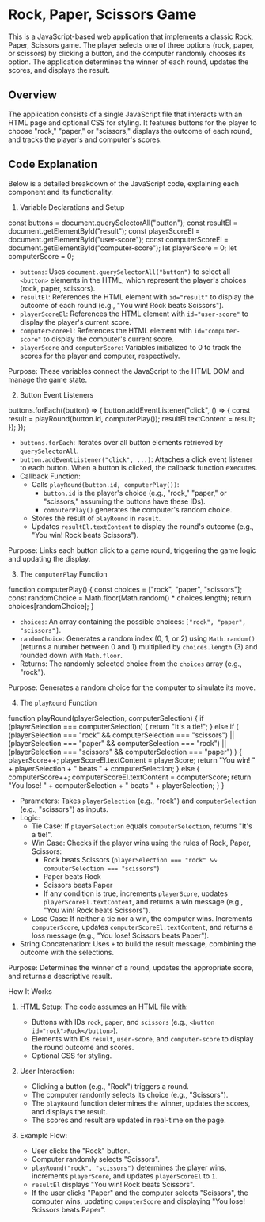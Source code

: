 # Rock, Paper, Scissors Game

This is a JavaScript-based web application that implements a classic Rock, Paper, Scissors game. The player selects one of three options (rock, paper, or scissors) by clicking a button, and the computer randomly chooses its option. The application determines the winner of each round, updates the scores, and displays the result.

## Overview

The application consists of a single JavaScript file that interacts with an HTML page and optional CSS for styling. It features buttons for the player to choose "rock," "paper," or "scissors," displays the outcome of each round, and tracks the player's and computer's scores.

## Code Explanation

Below is a detailed breakdown of the JavaScript code, explaining each component and its functionality.

1. Variable Declarations and Setup

const buttons = document.querySelectorAll("button");
const resultEl = document.getElementById("result");
const playerScoreEl = document.getElementById("user-score");
const computerScoreEl = document.getElementById("computer-score");
let playerScore = 0;
let computerScore = 0;

- `buttons`: Uses `document.querySelectorAll("button")` to select all `<button>` elements in the HTML, which represent the player's choices (rock, paper, scissors).
- `resultEl`: References the HTML element with `id="result"` to display the outcome of each round (e.g., "You win! Rock beats Scissors").
- `playerScoreEl`: References the HTML element with `id="user-score"` to display the player's current score.
- `computerScoreEl`: References the HTML element with `id="computer-score"` to display the computer's current score.
- `playerScore` and `computerScore`: Variables initialized to 0 to track the scores for the player and computer, respectively.

Purpose: These variables connect the JavaScript to the HTML DOM and manage the game state.

2. Button Event Listeners

buttons.forEach((button) => {
  button.addEventListener("click", () => {
    const result = playRound(button.id, computerPlay());
    resultEl.textContent = result;
  });
});

- `buttons.forEach`: Iterates over all button elements retrieved by `querySelectorAll`.
- `button.addEventListener("click", ...)`: Attaches a click event listener to each button. When a button is clicked, the callback function executes.
- Callback Function:
  - Calls `playRound(button.id, computerPlay())`:
    - `button.id` is the player's choice (e.g., "rock," "paper," or "scissors," assuming the buttons have these IDs).
    - `computerPlay()` generates the computer's random choice.
  - Stores the result of `playRound` in `result`.
  - Updates `resultEl.textContent` to display the round's outcome (e.g., "You win! Rock beats Scissors").

Purpose: Links each button click to a game round, triggering the game logic and updating the display.

3. The `computerPlay` Function

function computerPlay() {
  const choices = ["rock", "paper", "scissors"];
  const randomChoice = Math.floor(Math.random() * choices.length);
  return choices[randomChoice];
}

- `choices`: An array containing the possible choices: `["rock", "paper", "scissors"]`.
- `randomChoice`: Generates a random index (0, 1, or 2) using `Math.random()` (returns a number between 0 and 1) multiplied by `choices.length` (3) and rounded down with `Math.floor`.
- Returns: The randomly selected choice from the `choices` array (e.g., "rock").

Purpose: Generates a random choice for the computer to simulate its move.

4. The `playRound` Function

function playRound(playerSelection, computerSelection) {
  if (playerSelection === computerSelection) {
    return "It's a tie!";
  } else if (
    (playerSelection === "rock" && computerSelection === "scissors") ||
    (playerSelection === "paper" && computerSelection === "rock") ||
    (playerSelection === "scissors" && computerSelection === "paper")
  ) {
    playerScore++;
    playerScoreEl.textContent = playerScore;
    return "You win! " + playerSelection + " beats " + computerSelection;
  } else {
    computerScore++;
    computerScoreEl.textContent = computerScore;
    return "You lose! " + computerSelection + " beats " + playerSelection;
  }
}

- Parameters: Takes `playerSelection` (e.g., "rock") and `computerSelection` (e.g., "scissors") as inputs.
- Logic:
  - Tie Case: If `playerSelection` equals `computerSelection`, returns "It's a tie!".
  - Win Case: Checks if the player wins using the rules of Rock, Paper, Scissors:
    - Rock beats Scissors (`playerSelection === "rock" && computerSelection === "scissors"`)
    - Paper beats Rock
    - Scissors beats Paper
    - If any condition is true, increments `playerScore`, updates `playerScoreEl.textContent`, and returns a win message (e.g., "You win! Rock beats Scissors").
  - Lose Case: If neither a tie nor a win, the computer wins. Increments `computerScore`, updates `computerScoreEl.textContent`, and returns a loss message (e.g., "You lose! Scissors beats Paper").
- String Concatenation: Uses `+` to build the result message, combining the outcome with the selections.

Purpose: Determines the winner of a round, updates the appropriate score, and returns a descriptive result.

How It Works

1. HTML Setup: The code assumes an HTML file with:
   - Buttons with IDs `rock`, `paper`, and `scissors` (e.g., `<button id="rock">Rock</button>`).
   - Elements with IDs `result`, `user-score`, and `computer-score` to display the round outcome and scores.
   - Optional CSS for styling.

2. User Interaction:
   - Clicking a button (e.g., "Rock") triggers a round.
   - The computer randomly selects its choice (e.g., "Scissors").
   - The `playRound` function determines the winner, updates the scores, and displays the result.
   - The scores and result are updated in real-time on the page.

3. Example Flow:
   - User clicks the "Rock" button.
   - Computer randomly selects "Scissors".
   - `playRound("rock", "scissors")` determines the player wins, increments `playerScore`, and updates `playerScoreEl` to `1`.
   - `resultEl` displays "You win! Rock beats Scissors".
   - If the user clicks "Paper" and the computer selects "Scissors", the computer wins, updating `computerScore` and displaying "You lose! Scissors beats Paper".
